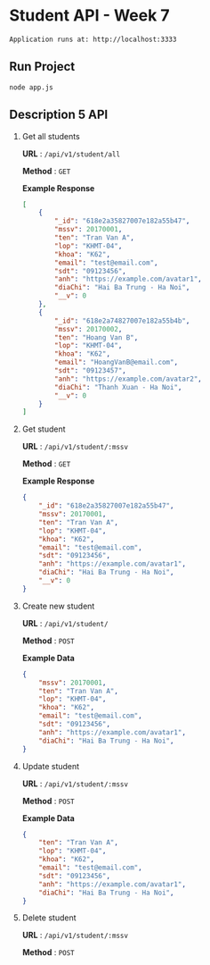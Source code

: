 # Student API - Week 7

    Application runs at: http://localhost:3333

## Run Project
    node app.js

## Description 5 API

 1. Get all students

    **URL** : `/api/v1/student/all`

    **Method** : `GET`

    **Example Response**

    ```json
    [
        {
            "_id": "618e2a35827007e182a55b47",
            "mssv": 20170001,
            "ten": "Tran Van A",
            "lop": "KHMT-04",
            "khoa": "K62",
            "email": "test@email.com",
            "sdt": "09123456",
            "anh": "https://example.com/avatar1",
            "diaChi": "Hai Ba Trung - Ha Noi",
            "__v": 0
        },
        {
            "_id": "618e2a74827007e182a55b4b",
            "mssv": 20170002,
            "ten": "Hoang Van B",
            "lop": "KHMT-04",
            "khoa": "K62",
            "email": "HoangVanB@email.com",
            "sdt": "09123457",
            "anh": "https://example.com/avatar2",
            "diaChi": "Thanh Xuan - Ha Noi",
            "__v": 0
        }
    ]
    ```

2. Get student 

    **URL** : `/api/v1/student/:mssv`

    **Method** : `GET`

    **Example Response**

    ```json
    {
        "_id": "618e2a35827007e182a55b47",
        "mssv": 20170001,
        "ten": "Tran Van A",
        "lop": "KHMT-04",
        "khoa": "K62",
        "email": "test@email.com",
        "sdt": "09123456",
        "anh": "https://example.com/avatar1",
        "diaChi": "Hai Ba Trung - Ha Noi",
        "__v": 0
    }
    ```

3. Create new student

    **URL** : `/api/v1/student/`

    **Method** : `POST`

    **Example Data**

    ```json
    {
        "mssv": 20170001,
        "ten": "Tran Van A",
        "lop": "KHMT-04",
        "khoa": "K62",
        "email": "test@email.com",
        "sdt": "09123456",
        "anh": "https://example.com/avatar1",
        "diaChi": "Hai Ba Trung - Ha Noi",
    }
    ```

4. Update student

    **URL** : `/api/v1/student/:mssv`

    **Method** : `POST`

    **Example Data**

    ```json
    {
        "ten": "Tran Van A",
        "lop": "KHMT-04",
        "khoa": "K62",
        "email": "test@email.com",
        "sdt": "09123456",
        "anh": "https://example.com/avatar1",
        "diaChi": "Hai Ba Trung - Ha Noi",
    }
    ```

5. Delete student

    **URL** : `/api/v1/student/:mssv`

    **Method** : `POST`


